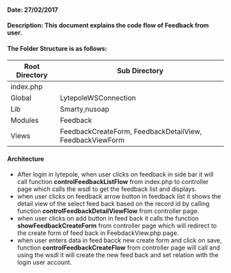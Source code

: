 #### Date: 27/02/2017

#### Description: This document explains the code flow of Feedback from user.

#### The Folder Structure is as follows:

 Root Directory | Sub Directory 
------------ | -------------
index.php | 
Global | LytepoleWSConnection
Lib | Smarty,nusoap
Modules | Feedback
Views | FeedbackCreateForm, FeedbackDetailView, FeedbackViewForm

#### Architecture

- After login in lytepole, when user clicks on feedback in side bar it will call function **controlFeedbackListFlow** from index.php to controller page which calls the wsdl to get the feedback list and displays.
- when user clicks on feedback arrow button in feedback list it shows the detail view of the select feed back based on the record id by calling function **controlFeedbackDetailViewFlow** from controller page.
- when user clicks on add button in feed back it calls the function **showFeedbackCreateForm** from controller page which will redirect to the create form of feed back in FeebdackView.php page.
- when user enters data in feed bacck new create form and click on save, function **controlFeedbackCreateFlow**  from controller page will call and using the wsdl it will create the new feed back and set relation with the login user account.

